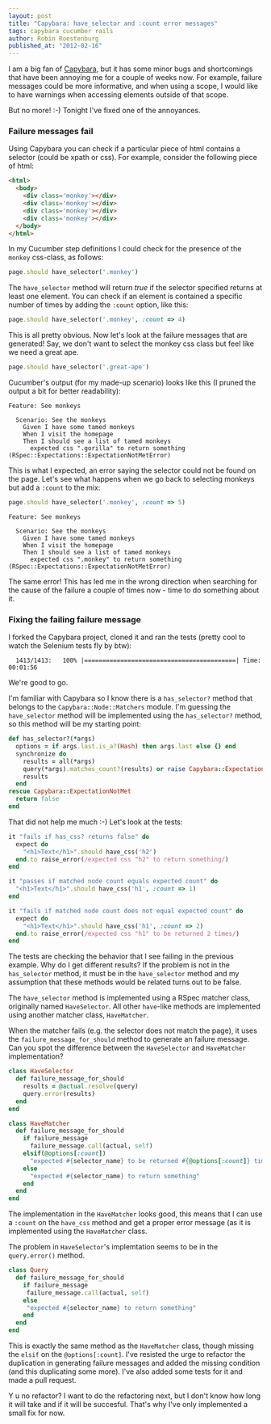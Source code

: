 ```yaml
---
layout: post
title: "Capybara: have_selector and :count error messages"
tags: capybara cucumber rails
author: Robin Roestenburg
published_at: "2012-02-16"
---
```

I am a big fan of [Capybara](https://github.com/jnicklas/capybara), but it has some minor bugs and shortcomings that
have been annoying me for a couple of weeks now. For example, failure messages could be more informative, and when
using a scope, I would like to have warnings when accessing elements outside of that scope.

But no more! :-) Tonight I've fixed one of the annoyances.

### Failure messages fail
Using Capybara you can check if a particular piece of html contains a selector (could be xpath or css).
For example, consider the following piece of html:

~~~ html
<html>
  <body>
    <div class='monkey'></div>
    <div class='monkey'></div>
    <div class='monkey'></div>
    <div class='monkey'></div>
  </body>
</html>
~~~

In my Cucumber step definitions I could check for the presence of the `monkey` css-class, as follows:

~~~ ruby
page.should have_selector('.monkey')
~~~

The `have_selector` method will return *true* if the selector specified returns at least one element.
You can check if an element is contained a specific number of times by adding the `:count` option,
like this:

~~~ ruby
page.should have_selector('.monkey', :count => 4)
~~~

This is all pretty obvious. Now let's look at the failure messages that are generated! Say, we don't
want to select the monkey css class but feel like we need a great ape.

~~~ ruby
page.should have_selector('.great-ape')
~~~

Cucumber's output (for my made-up scenario) looks like this (I pruned the output a bit for better
readability):

~~~ cucumber
Feature: See monkeys

  Scenario: See the monkeys
    Given I have some tamed monkeys
    When I visit the homepage
    Then I should see a list of tamed monkeys
      expected css ".gorilla" to return something (RSpec::Expectations::ExpectationNotMetError)
~~~

This is what I expected, an error saying the selector could not be found on the page. Let's see
what happens when we go back to selecting monkeys but add a `:count` to the mix:

~~~ ruby
page.should have_selector('.monkey', :count => 5)
~~~

~~~ cucumber
Feature: See monkeys

  Scenario: See the monkeys
    Given I have some tamed monkeys
    When I visit the homepage
    Then I should see a list of tamed monkeys
      expected css ".monkey" to return something (RSpec::Expectations::ExpectationNotMetError)
~~~

The same error! This has led me in the wrong direction when searching for the cause of the
failure a couple of times now - time to do something about it.

### Fixing the failing failure message
I forked the Capybara project, cloned it and ran the tests (pretty cool to watch the Selenium tests
fly by btw):

~~~ text
  1413/1413:   100% |==========================================| Time: 00:01:56
~~~

We're good to go.

I'm familiar with Capybara so I know there is a `has_selector?` method that belongs to the
`Capybara::Node::Matchers` module. I'm guessing the `have_selector` method will be implemented using
the `has_selector?` method, so this method will be my starting point:

~~~ ruby
def has_selector?(*args)
  options = if args.last.is_a?(Hash) then args.last else {} end
  synchronize do
    results = all(*args)
    query(*args).matches_count?(results) or raise Capybara::ExpectationNotMet
    results
  end
rescue Capybara::ExpectationNotMet
  return false
end
~~~

That did not help me much :-) Let's look at the tests:

~~~ ruby
it "fails if has_css? returns false" do
  expect do
    "<h1>Text</h1>".should have_css('h2')
  end.to raise_error(/expected css "h2" to return something/)
end

it "passes if matched node count equals expected count" do
  "<h1>Text</h1>".should have_css('h1', :count => 1)
end

it "fails if matched node count does not equal expected count" do
  expect do
    "<h1>Text</h1>".should have_css('h1', :count => 2)
  end.to raise_error(/expected css "h1" to be returned 2 times/)
end
~~~

The tests are checking the behavior that I see failing in the previous example.
Why do I get different results? If the problem is not in the `has_selector` method,
it must be in the `have_selector` method and my assumption that these methods would
be related turns out to be false.

The `have_selector` method is implemented using a RSpec matcher class, originally
named `HaveSelector`. All other `have`-like methods are implemented using another
matcher class, `HaveMatcher`.

When the matcher fails (e.g. the selector does not match the page), it uses the
`failure_message_for_should` method to generate an failure message. Can you spot
the difference between the `HaveSelector` and `HaveMatcher` implementation?

~~~ ruby
class HaveSelector
  def failure_message_for_should
    results = @actual.resolve(query)
    query.error(results)
  end
end

class HaveMatcher
  def failure_message_for_should
    if failure_message
      failure_message.call(actual, self)
    elsif(@options[:count])
      "expected #{selector_name} to be returned #{@options[:count]} times"
    else
      "expected #{selector_name} to return something"
    end
  end
end
~~~

The implementation in the `HaveMatcher` looks good, this means that I can use a
`:count` on the `have_css` method and get a proper error message (as it is
implemented using the `HaveMatcher` class.

The problem in `HaveSelector`'s implemtation seems to be in the `query.error()` method.

~~~ ruby
class Query
  def failure_message_for_should
    if failure_message
     failure_message.call(actual, self)
    else
     "expected #{selector_name} to return something"
    end
  end
end
~~~

This is exactly the same method as the `HaveMatcher` class, though missing the `elsif` on the
`@options[:count]`. I've resisted the urge to refactor the duplication in generating failure
messages and added the missing condition (and this duplicating some more). I've also added
some tests for it and made a pull request.

Y u no refactor? I want to do the refactoring next, but I don't know how long it will take
and if it will be succesful. That's why I've only implemented a small fix for now.
